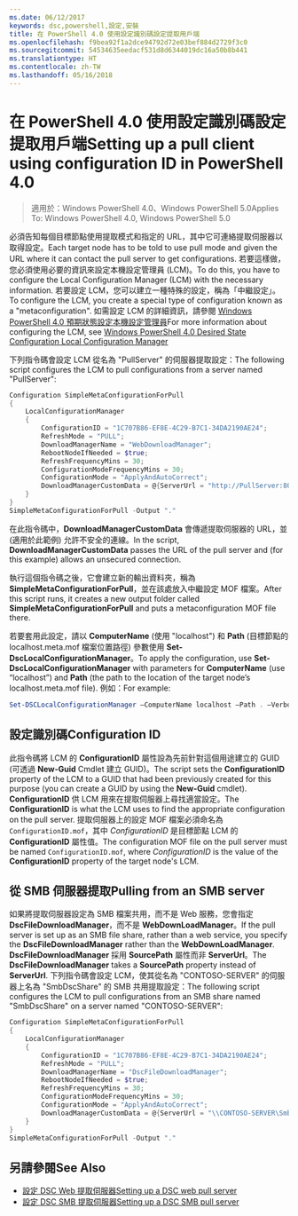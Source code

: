 ```yaml
---
ms.date: 06/12/2017
keywords: dsc,powershell,設定,安裝
title: 在 PowerShell 4.0 使用設定識別碼設定提取用戶端
ms.openlocfilehash: f9bea92f1a2dce94792d72e03bef884d2729f3c0
ms.sourcegitcommit: 54534635eedacf531d8d6344019dc16a50b8b441
ms.translationtype: HT
ms.contentlocale: zh-TW
ms.lasthandoff: 05/16/2018
---
```

# <a name="setting-up-a-pull-client-using-configuration-id-in-powershell-40"></a><span data-ttu-id="667e3-103">在 PowerShell 4.0 使用設定識別碼設定提取用戶端</span><span class="sxs-lookup"><span data-stu-id="667e3-103">Setting up a pull client using configuration ID in PowerShell 4.0</span></span>

><span data-ttu-id="667e3-104">適用於：Windows PowerShell 4.0、Windows PowerShell 5.0</span><span class="sxs-lookup"><span data-stu-id="667e3-104">Applies To: Windows PowerShell 4.0, Windows PowerShell 5.0</span></span>

<span data-ttu-id="667e3-105">必須告知每個目標節點使用提取模式和指定的 URL，其中它可連絡提取伺服器以取得設定。</span><span class="sxs-lookup"><span data-stu-id="667e3-105">Each target node has to be told to use pull mode and given the URL where it can contact the pull server to get configurations.</span></span> <span data-ttu-id="667e3-106">若要這樣做，您必須使用必要的資訊來設定本機設定管理員 (LCM)。</span><span class="sxs-lookup"><span data-stu-id="667e3-106">To do this, you have to configure the Local Configuration Manager (LCM) with the necessary information.</span></span> <span data-ttu-id="667e3-107">若要設定 LCM，您可以建立一種特殊的設定，稱為「中繼設定」。</span><span class="sxs-lookup"><span data-stu-id="667e3-107">To configure the LCM, you create a special type of configuration known as a "metaconfiguration".</span></span> <span data-ttu-id="667e3-108">如需設定 LCM 的詳細資訊，請參閱 [Windows PowerShell 4.0 預期狀態設定本機設定管理員](metaConfig4.md)</span><span class="sxs-lookup"><span data-stu-id="667e3-108">For more information about configuring the LCM, see [Windows PowerShell 4.0 Desired State Configuration Local Configuration Manager](metaConfig4.md)</span></span>

<span data-ttu-id="667e3-109">下列指令碼會設定 LCM 從名為 "PullServer" 的伺服器提取設定：</span><span class="sxs-lookup"><span data-stu-id="667e3-109">The following script configures the LCM to pull configurations from a server named "PullServer":</span></span>

```powershell
Configuration SimpleMetaConfigurationForPull
{
    LocalConfigurationManager
    {
        ConfigurationID = "1C707B86-EF8E-4C29-B7C1-34DA2190AE24";
        RefreshMode = "PULL";
        DownloadManagerName = "WebDownloadManager";
        RebootNodeIfNeeded = $true;
        RefreshFrequencyMins = 30;
        ConfigurationModeFrequencyMins = 30;
        ConfigurationMode = "ApplyAndAutoCorrect";
        DownloadManagerCustomData = @{ServerUrl = "http://PullServer:8080/PSDSCPullServer/PSDSCPullServer.svc"; AllowUnsecureConnection = “TRUE”}
    }
}
SimpleMetaConfigurationForPull -Output "."
```

<span data-ttu-id="667e3-110">在此指令碼中，**DownloadManagerCustomData** 會傳遞提取伺服器的 URL，並 (適用於此範例) 允許不安全的連線。</span><span class="sxs-lookup"><span data-stu-id="667e3-110">In the script, **DownloadManagerCustomData** passes the URL of the pull server and (for this example) allows an unsecured connection.</span></span>

<span data-ttu-id="667e3-111">執行這個指令碼之後，它會建立新的輸出資料夾，稱為 **SimpleMetaConfigurationForPull**，並在該處放入中繼設定 MOF 檔案。</span><span class="sxs-lookup"><span data-stu-id="667e3-111">After this script runs, it creates a new output folder called **SimpleMetaConfigurationForPull** and puts a metaconfiguration MOF file there.</span></span>

<span data-ttu-id="667e3-112">若要套用此設定，請以 **ComputerName** (使用 "localhost") 和 **Path** (目標節點的 localhost.meta.mof 檔案位置路徑) 參數使用 **Set-DscLocalConfigurationManager**。</span><span class="sxs-lookup"><span data-stu-id="667e3-112">To apply the configuration, use **Set-DscLocalConfigurationManager** with parameters for **ComputerName** (use “localhost”) and **Path** (the path to the location of the target node’s localhost.meta.mof file).</span></span> <span data-ttu-id="667e3-113">例如：</span><span class="sxs-lookup"><span data-stu-id="667e3-113">For example:</span></span>
```powershell
Set-DSCLocalConfigurationManager –ComputerName localhost –Path . –Verbose.
```

## <a name="configuration-id"></a><span data-ttu-id="667e3-114">設定識別碼</span><span class="sxs-lookup"><span data-stu-id="667e3-114">Configuration ID</span></span>
<span data-ttu-id="667e3-115">此指令碼將 LCM 的 **ConfigurationID** 屬性設為先前針對這個用途建立的 GUID (可透過 **New-Guid** Cmdlet 建立 GUID)。</span><span class="sxs-lookup"><span data-stu-id="667e3-115">The script sets the **ConfigurationID** property of the LCM to a GUID that had been previously created for this purpose (you can create a GUID by using the **New-Guid** cmdlet).</span></span> <span data-ttu-id="667e3-116">**ConfigurationID** 供 LCM 用來在提取伺服器上尋找適當設定。</span><span class="sxs-lookup"><span data-stu-id="667e3-116">The **ConfigurationID** is what the LCM uses to find the appropriate configuration on the pull server.</span></span> <span data-ttu-id="667e3-117">提取伺服器上的設定 MOF 檔案必須命名為 `ConfigurationID.mof`，其中 *ConfigurationID* 是目標節點 LCM 的 **ConfigurationID** 屬性值。</span><span class="sxs-lookup"><span data-stu-id="667e3-117">The configuration MOF file on the pull server must be named `ConfigurationID.mof`, where *ConfigurationID* is the value of the **ConfigurationID** property of the target node's LCM.</span></span>

## <a name="pulling-from-an-smb-server"></a><span data-ttu-id="667e3-118">從 SMB 伺服器提取</span><span class="sxs-lookup"><span data-stu-id="667e3-118">Pulling from an SMB server</span></span>

<span data-ttu-id="667e3-119">如果將提取伺服器設定為 SMB 檔案共用，而不是 Web 服務，您會指定 **DscFileDownloadManager**，而不是 **WebDownLoadManager**。</span><span class="sxs-lookup"><span data-stu-id="667e3-119">If the pull server is set up as an SMB file share, rather than a web service, you specify the **DscFileDownloadManager** rather than the **WebDownLoadManager**.</span></span>
<span data-ttu-id="667e3-120">**DscFileDownloadManager** 採用 **SourcePath** 屬性而非 **ServerUrl**。</span><span class="sxs-lookup"><span data-stu-id="667e3-120">The **DscFileDownloadManager** takes a **SourcePath** property instead of **ServerUrl**.</span></span> <span data-ttu-id="667e3-121">下列指令碼會設定 LCM，使其從名為 "CONTOSO-SERVER" 的伺服器上名為 "SmbDscShare" 的 SMB 共用提取設定：</span><span class="sxs-lookup"><span data-stu-id="667e3-121">The following script configures the LCM to pull configurations from an SMB share named "SmbDscShare" on a server named "CONTOSO-SERVER":</span></span>

```powershell
Configuration SimpleMetaConfigurationForPull
{
    LocalConfigurationManager
    {
        ConfigurationID = "1C707B86-EF8E-4C29-B7C1-34DA2190AE24";
        RefreshMode = "PULL";
        DownloadManagerName = "DscFileDownloadManager";
        RebootNodeIfNeeded = $true;
        RefreshFrequencyMins = 30;
        ConfigurationModeFrequencyMins = 30;
        ConfigurationMode = "ApplyAndAutoCorrect";
        DownloadManagerCustomData = @{ServerUrl = "\\CONTOSO-SERVER\SmbDscShare"}
    }
}
SimpleMetaConfigurationForPull -Output "."
```

## <a name="see-also"></a><span data-ttu-id="667e3-122">另請參閱</span><span class="sxs-lookup"><span data-stu-id="667e3-122">See Also</span></span>

- [<span data-ttu-id="667e3-123">設定 DSC Web 提取伺服器</span><span class="sxs-lookup"><span data-stu-id="667e3-123">Setting up a DSC web pull server</span></span>](pullServer.md)
- [<span data-ttu-id="667e3-124">設定 DSC SMB 提取伺服器</span><span class="sxs-lookup"><span data-stu-id="667e3-124">Setting up a DSC SMB pull server</span></span>](pullServerSMB.md)